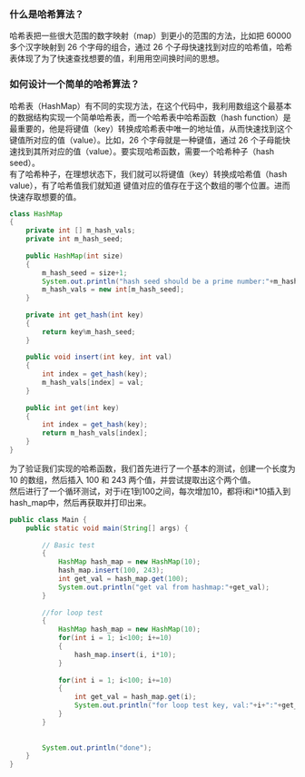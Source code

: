 ### 什么是哈希算法？  
哈希表把一些很大范围的数字映射（map）到更小的范围的方法，比如把 60000 多个汉字映射到 26 个字母的组合，通过 26 个子母快速找到对应的哈希值，哈希表体现了为了快速查找想要的值，利用用空间换时间的思想。
### 如何设计一个简单的哈希算法？
哈希表（HashMap）有不同的实现方法，在这个代码中，我利用数组这个最基本的数据结构实现一个简单哈希表，而一个哈希表中哈希函数（hash function）是最重要的，他是将键值（key）转换成哈希表中唯一的地址值，从而快速找到这个键值所对应的值（value）。比如，26 个字母就是一种键值，通过 26 个子母能快速找到其所对应的值（value）。要实现哈希函数，需要一个哈希种子（hash seed）。  
有了哈希种子，在理想状态下，我们就可以将键值（key）转换成哈希值（hash value），有了哈希值我们就知道 键值对应的值存在于这个数组的哪个位置。进而快速存取想要的值。
```java
class HashMap
{
    private int [] m_hash_vals;
    private int m_hash_seed;
    
    public HashMap(int size)
    {
        m_hash_seed = size+1;
        System.out.println("hash seed should be a prime number:"+m_hash_seed);
        m_hash_vals = new int[m_hash_seed];
    }
    
    private int get_hash(int key)
    {
        return key%m_hash_seed;
    }
    
    public void insert(int key, int val)
    {
        int index = get_hash(key);
        m_hash_vals[index] = val;
    }
    
    public int get(int key)
    {
        int index = get_hash(key);
        return m_hash_vals[index];
    }
}

```
为了验证我们实现的哈希函数，我们首先进行了一个基本的测试，创建一个长度为 10 的数组，然后插入 100 和 243 两个值，并尝试提取出这个两个值。  
然后进行了一个循环测试，对于i在1到100之间，每次增加10，都将i和i*10插入到hash_map中，然后再获取并打印出来。

``` java
public class Main {
    public static void main(String[] args) {
        
        // Basic test
        {
            HashMap hash_map = new HashMap(10);
            hash_map.insert(100, 243);
            int get_val = hash_map.get(100);
            System.out.println("get val from hashmap:"+get_val);
        }
        
        //for loop test
        {
            HashMap hash_map = new HashMap(10);
            for(int i = 1; i<100; i+=10)
            {
                hash_map.insert(i, i*10);
            }
            
            for(int i = 1; i<100; i+=10)
            {
                int get_val = hash_map.get(i);
                System.out.println("for loop test key, val:"+i+":"+get_val);
            }
        }
        
        
        System.out.println("done");
    }
}
```
